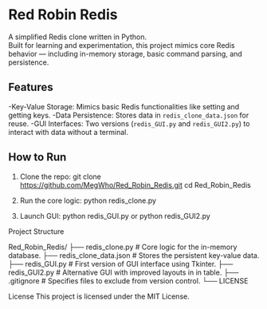 # Red Robin Redis
A simplified Redis clone written in Python.  
Built for learning and experimentation, this project mimics core Redis behavior — including in-memory storage, basic command parsing, and persistence.

## Features
-Key-Value Storage: Mimics basic Redis functionalities like setting and getting keys.
-Data Persistence: Stores data in `redis_clone_data.json` for reuse.
-GUI Interfaces: Two versions (`redis_GUI.py` and `redis_GUI2.py`) to interact with data without a terminal.

## How to Run

1. Clone the repo:
    git clone https://github.com/MegWho/Red_Robin_Redis.git
    cd Red_Robin_Redis

2. Run the core logic:
    python redis_clone.py

3. Launch GUI:
    python redis_GUI.py 
    or
    python redis_GUI2.py

Project Structure

Red_Robin_Redis/
├── redis_clone.py         # Core logic for the in-memory database.
├── redis_clone_data.json  # Stores the persistent key-value data.
├── redis_GUI.py           # First version of GUI interface using Tkinter.
├── redis_GUI2.py          # Alternative GUI with improved layouts in in table.
├── .gitignore             # Specifies files to exclude from version control.
└── LICENSE 

License
This project is licensed under the MIT License.